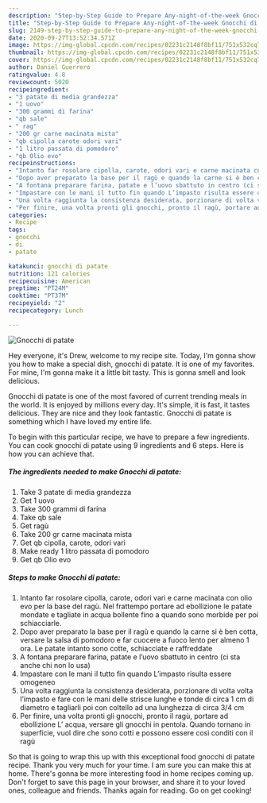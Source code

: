 ```yaml
---
description: "Step-by-Step Guide to Prepare Any-night-of-the-week Gnocchi di patate"
title: "Step-by-Step Guide to Prepare Any-night-of-the-week Gnocchi di patate"
slug: 2149-step-by-step-guide-to-prepare-any-night-of-the-week-gnocchi-di-patate
date: 2020-09-27T13:52:34.571Z
image: https://img-global.cpcdn.com/recipes/02231c2148f8bf11/751x532cq70/gnocchi-di-patate-recipe-main-photo.jpg
thumbnail: https://img-global.cpcdn.com/recipes/02231c2148f8bf11/751x532cq70/gnocchi-di-patate-recipe-main-photo.jpg
cover: https://img-global.cpcdn.com/recipes/02231c2148f8bf11/751x532cq70/gnocchi-di-patate-recipe-main-photo.jpg
author: Daniel Guerrero
ratingvalue: 4.8
reviewcount: 5020
recipeingredient:
- "3 patate di media grandezza"
- "1 uovo"
- "300 grammi di farina"
- "qb sale"
- " rag"
- "200 gr carne macinata mista"
- "qb cipolla carote odori vari"
- "1 litro passata di pomodoro"
- "qb Olio evo"
recipeinstructions:
- "Intanto far rosolare cipolla, carote, odori vari e carne macinata con olio evo per la base del ragù. Nel frattempo portare ad ebollizione le patate mondate e tagliate in acqua bollente fino a quando sono morbide per poi schiacciarle."
- "Dopo aver preparato la base per il ragù e quando la carne si è ben cotta, versare la salsa di pomodoro e far cuocere a fuoco lento per almeno 1 ora. Le patate intanto sono cotte, schiacciate e raffreddate"
- "A fontana preparare farina, patate e l’uovo sbattuto in centro (ci sta anche chi non lo usa)"
- "Impastare con le mani il tutto fin quando L’impasto risulta essere omogeneo"
- "Una volta raggiunta la consistenza desiderata, porzionare di volta volta l’impasto e fare con le mani delle strisce lunghe e tonde di circa 1 cm di diametro e tagliarli poi con coltello ad una lunghezza di circa 3/4 cm"
- "Per finire, una volta pronti gli gnocchi, pronto il ragù, portare ad ebollizione L’ acqua, versare gli gnocchi in pentola. Quando tornano in superficie, vuol dire che sono cotti e possono essere così conditi con il ragù"
categories:
- Recipe
tags:
- gnocchi
- di
- patate

katakunci: gnocchi di patate 
nutrition: 121 calories
recipecuisine: American
preptime: "PT24M"
cooktime: "PT37M"
recipeyield: "2"
recipecategory: Lunch

---
```



![Gnocchi di patate](https://img-global.cpcdn.com/recipes/02231c2148f8bf11/751x532cq70/gnocchi-di-patate-recipe-main-photo.jpg)

Hey everyone, it's Drew, welcome to my recipe site. Today, I'm gonna show you how to make a special dish, gnocchi di patate. It is one of my favorites. For mine, I'm gonna make it a little bit tasty. This is gonna smell and look delicious.



Gnocchi di patate is one of the most favored of current trending meals in the world. It is enjoyed by millions every day. It's simple, it is fast, it tastes delicious. They are nice and they look fantastic. Gnocchi di patate is something which I have loved my entire life.


To begin with this particular recipe, we have to prepare a few ingredients. You can cook gnocchi di patate using 9 ingredients and 6 steps. Here is how you can achieve that.

<!--inarticleads1-->

##### The ingredients needed to make Gnocchi di patate:

1. Take 3 patate di media grandezza
1. Get 1 uovo
1. Take 300 grammi di farina
1. Take qb sale
1. Get  ragù
1. Take 200 gr carne macinata mista
1. Get qb cipolla, carote, odori vari
1. Make ready 1 litro passata di pomodoro
1. Get qb Olio evo




<!--inarticleads2-->

##### Steps to make Gnocchi di patate:

1. Intanto far rosolare cipolla, carote, odori vari e carne macinata con olio evo per la base del ragù. Nel frattempo portare ad ebollizione le patate mondate e tagliate in acqua bollente fino a quando sono morbide per poi schiacciarle.
1. Dopo aver preparato la base per il ragù e quando la carne si è ben cotta, versare la salsa di pomodoro e far cuocere a fuoco lento per almeno 1 ora. Le patate intanto sono cotte, schiacciate e raffreddate
1. A fontana preparare farina, patate e l’uovo sbattuto in centro (ci sta anche chi non lo usa)
1. Impastare con le mani il tutto fin quando L’impasto risulta essere omogeneo
1. Una volta raggiunta la consistenza desiderata, porzionare di volta volta l’impasto e fare con le mani delle strisce lunghe e tonde di circa 1 cm di diametro e tagliarli poi con coltello ad una lunghezza di circa 3/4 cm
1. Per finire, una volta pronti gli gnocchi, pronto il ragù, portare ad ebollizione L’ acqua, versare gli gnocchi in pentola. Quando tornano in superficie, vuol dire che sono cotti e possono essere così conditi con il ragù




So that is going to wrap this up with this exceptional food gnocchi di patate recipe. Thank you very much for your time. I am sure you can make this at home. There's gonna be more interesting food in home recipes coming up. Don't forget to save this page in your browser, and share it to your loved ones, colleague and friends. Thanks again for reading. Go on get cooking!
